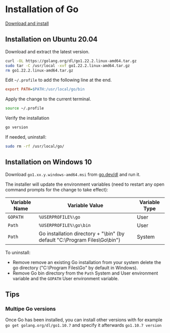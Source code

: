 # Installation of Go

[Download and install](https://go.dev/doc/install)

## Installation on Ubuntu 20.04

Download and extract the latest version.

```bash
curl -OL https://golang.org/dl/go1.22.2.linux-amd64.tar.gz
sudo tar -C /usr/local -xvf go1.22.2.linux-amd64.tar.gz
rm go1.22.2.linux-amd64.tar.gz
```

Edit `~/.profile` to add the following line at the end.

```ini
export PATH=$PATH:/usr/local/go/bin
```

Apply the change to the current terminal.

```bash
source ~/.profile
```

Verify the installation

```bash
go version
```

If needed, uninstall:

```bash
sudo rm -rf /usr/local/go/
```

## Installation on Windows 10

Download `go1.xx.y.windows-amd64.msi` from [go.dev/dl](https://go.dev/dl/) and run it.

The installer will update the environment variables (need to restart any open command prompts for the change to take effect):

Variable Name | Variable Value                                                            | Variable Type
--------------|---------------------------------------------------------------------------|--------------
`GOPATH`      | `%USERPROFILE%\go`                                                        | User
`Path`        | `%USERPROFILE%\go\bin`                                                    | User
`Path`        | Go installation directory + "\bin" (by default "C:\Program Files\Go\bin") | System

To uninstall:

- Remove remove an existing Go installation from your system delete the go directory ("C:\Program Files\Go" by default in Windows).
- Remove Go bin directory from the `Path` System and User environment variable and the `GOPATH` User environment variable.

## Tips

### Multipe Go versions

Once Go has been installed, you can install other versions with for example `go get golang.org/dl/go1.10.7` and specify it afterwards `go1.10.7 version`

